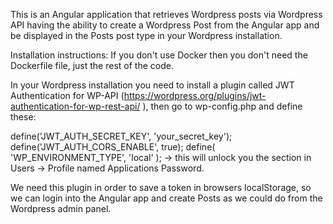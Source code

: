 This is an Angular application that retrieves Wordpress posts via Wordpress API having the ability to create a Wordpress Post from the Angular app and be displayed in the Posts post type in your Wordpress installation.

Installation instructions:
If you don't use Docker then you don't need the Dockerfile file, just the rest of the code.

In your Wordpress installation you need to install a plugin called JWT Authentication for WP-API (https://wordpress.org/plugins/jwt-authentication-for-wp-rest-api/ ), then go to wp-config.php and define these:

define('JWT_AUTH_SECRET_KEY', 'your_secret_key');
define('JWT_AUTH_CORS_ENABLE', true);
define( 'WP_ENVIRONMENT_TYPE', 'local' ); -> this will unlock you the section in Users -> Profile named Applications Password.

We need this plugin in order to save a token in browsers localStorage, so we can login into the Angular app and create Posts as we could do from the Wordpress admin panel.
